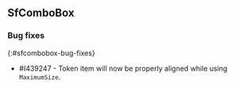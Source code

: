 ## SfComboBox   

### Bug fixes
{:#sfcombobox-bug-fixes}

* \#I439247 - Token item will now be properly aligned while using `MaximumSize`.